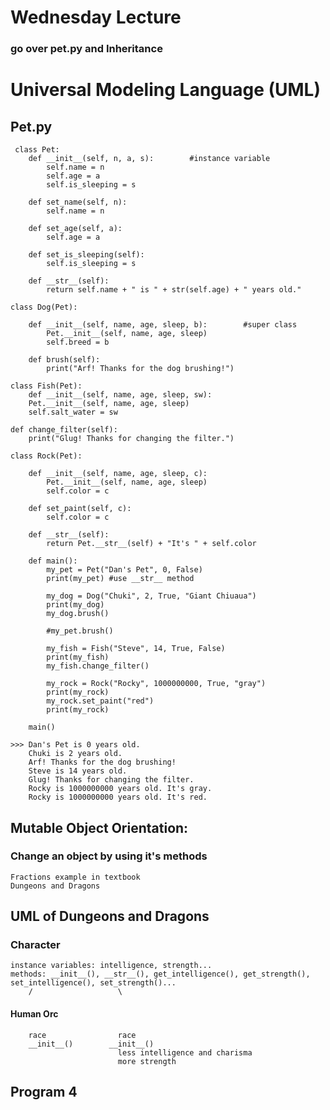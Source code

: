 # Wednesday Lecture
### go over pet.py and Inheritance
# Universal Modeling Language (UML)
## Pet.py
     class Pet:
        def __init__(self, n, a, s):        #instance variable
            self.name = n
            self.age = a
            self.is_sleeping = s
        
        def set_name(self, n):
            self.name = n
        
        def set_age(self, a):
            self.age = a
        
        def set_is_sleeping(self):
            self.is_sleeping = s
        
        def __str__(self):
            return self.name + " is " + str(self.age) + " years old."
    
    class Dog(Pet):

        def __init__(self, name, age, sleep, b):        #super class
            Pet.__init__(self, name, age, sleep)
            self.breed = b
        
        def brush(self):
            print("Arf! Thanks for the dog brushing!")
    
    class Fish(Pet):
        def __init__(self, name, age, sleep, sw):
        Pet.__init__(self, name, age, sleep)
        self.salt_water = sw

    def change_filter(self):
        print("Glug! Thanks for changing the filter.")

    class Rock(Pet):

        def __init__(self, name, age, sleep, c):
            Pet.__init__(self, name, age, sleep)
            self.color = c

        def set_paint(self, c):
            self.color = c

        def __str__(self):
            return Pet.__str__(self) + "It's " + self.color
        
        def main():
            my_pet = Pet("Dan's Pet", 0, False)
            print(my_pet) #use __str__ method

            my_dog = Dog("Chuki", 2, True, "Giant Chiuaua")
            print(my_dog)
            my_dog.brush()

            #my_pet.brush()

            my_fish = Fish("Steve", 14, True, False)
            print(my_fish)
            my_fish.change_filter()

            my_rock = Rock("Rocky", 1000000000, True, "gray")
            print(my_rock)
            my_rock.set_paint("red")
            print(my_rock)
        
        main()

    >>> Dan's Pet is 0 years old.
        Chuki is 2 years old.
        Arf! Thanks for the dog brushing!
        Steve is 14 years old.
        Glug! Thanks for changing the filter.
        Rocky is 1000000000 years old. It's gray.
        Rocky is 1000000000 years old. It's red.

## Mutable Object Orientation:
### Change an object by using it's methods
    Fractions example in textbook
    Dungeons and Dragons
## UML of Dungeons and Dragons
###            Character
    instance variables: intelligence, strength...
    methods: __init__(), __str__(), get_intelligence(), get_strength(), set_intelligence(), set_strength()...
        /                   \
####  Human                 Orc
        race                race
        __init__()        __init__()
                            less intelligence and charisma
                            more strength

## Program 4
    

